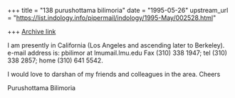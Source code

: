 +++
title = "138 purushottama bilimoria"
date = "1995-05-26"
upstream_url = "https://list.indology.info/pipermail/indology/1995-May/002528.html"

+++
[Archive link](https://list.indology.info/pipermail/indology/1995-May/002528.html)



I am presently in California (Los Angeles and ascending later to 
Berkeley). e-mail address is: pbilimor at lmumail.lmu.edu
Fax (310) 338 1947; tel (310) 338 2857; home (310) 641 5542.

I would love to darshan of my friends and colleagues in the area.
Cheers

Purushottama Bilimoria








